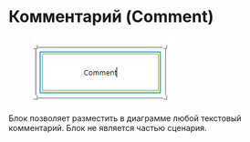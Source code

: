 # Комментарий (Comment)

<figure><img src="../../../.gitbook/assets/изображение (1) (1) (1) (1) (1) (1) (1) (1) (1) (1) (1) (1) (1) (1) (1) (1) (1) (1) (1) (1).png" alt=""><figcaption></figcaption></figure>

Блок позволяет разместить в диаграмме любой текстовый комментарий. Блок не является частью сценария.
